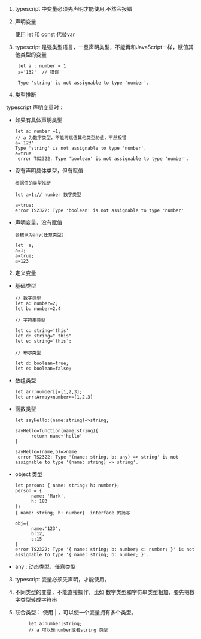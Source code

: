 1. typescript 中变量必须先声明才能使用,不然会报错

2. 声明变量

    使用 let 和 const 代替var
3. typescript 是强类型语言，一旦声明类型，不能再和JavaScript一样，赋值其他类型的变量

        let a : number = 1
        a='132'  // 错误

        Type 'string' is not assignable to type 'number'.

4. 类型推断

  typescript 声明变量时：

  + 如果有具体声明类型

        let a: number =1;
        // a 为数字类型，不能再赋值其他类型的值，不然报错
        a='123'
        Type 'string' is not assignable to type 'number'.
        a=true
         error TS2322: Type 'boolean' is not assignable to type 'number'.

  + 没有声明具体类型，但有赋值
  
        根据值的类型推断

        let a=1;// number 数字类型

        a=true;
        error TS2322: Type 'boolean' is not assignable to type 'number'
  + 声明变量，没有赋值
    
        会被认为any(任意类型)

        let  a;
        a=1;
        a=true;
        a=123





2. 定义变量
   
+ 基础类型

      // 数字类型
      let a: number=2;
      let b: number=2.4

      // 字符串类型

      let c: string='this'
      let d: string=" this"
      let e: string=`this`;

      // 布尔类型

      let d: boolean=true;
      let e: boolean=false;
+ 数组类型

      let arr:number[]=[1,2,3];
      let arr:Array<number>=[1,2,3]
+ 函数类型

      let sayHello:(name:string)=>string;

      sayHello=function(name:string){
            return name+'hello'
      }

      sayHello=(name,b)=>name
       error TS2322: Type '(name: string, b: any) => string' is not assignable to type '(name: string) => string'.
+ object 类型

      let person: { name: string; h: number};
      person = {
            name: 'Mark',
            h: 183
      };
      { name: string; h: number}  interface 的简写
      
      obj={
            name:'123',
            b:12,
            c:15
      }
      error TS2322: Type '{ name: string; b: number; c: number; }' is not assignable to type '{ name: string; b: number; }'.

+ any : 动态类型，任意类型

3. typescript 变量必须先声明，才能使用。
4. 不同类型的变量，不能直接操作，比如
   数字类型和字符串类型相加，要先把数字类型转成字符串


5. 联合类型： 使用 | ，可以使一个变量拥有多个类型。

            let a:number|string;
            // a 可以是number或者string 类型
